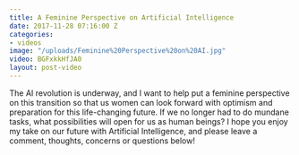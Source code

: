```yaml
---
title: A Feminine Perspective on Artificial Intelligence
date: 2017-11-28 07:16:00 Z
categories:
- videos
image: "/uploads/Feminine%20Perspective%20on%20AI.jpg"
video: BGFxkkHfJA0
layout: post-video
---
```


The AI revolution is underway, and I want to help put a feminine perspective on this transition so that us women can look forward with optimism and preparation for this life-changing future. If we no longer had to do mundane tasks, what possibilities will open for us as human beings? I hope you enjoy my take on our future with Artificial Intelligence, and please leave a comment, thoughts, concerns or questions below!
